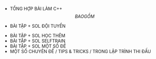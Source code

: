 * TỔNG HỢP BÀI LÀM C++
$$ BAO GỒM $$

* BÀI TẬP + SOL ĐỘI TUYỂN
+ BÀI TẬP + SOL HỌC THÊM
+ BÀI TẬP + SOL SELFTRAIN
+ BÀI TẬP + SOL MỘT SỐ ĐỀ
+ MỘT SỐ CHUYÊN ĐỀ / TIPS & TRICKS / TRONG LẬP TRÌNH THI ĐẤU